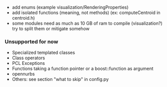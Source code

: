 
- add enums (example visualization/RenderingProperties)
- add isolated functions (meaning, not methods) (ex: computeCentroid in centroid.h)
- some modules need as much as 10 GB of ram to compile (visualization?)
    try to split them or mitigate somehow

### Unsupported for now
- Specialized templated classes
- Class operators
- PCL Exceptions
- Functions taking a function pointer or a boost::function as argument
- opennurbs
- Others: see section "what to skip" in config.py